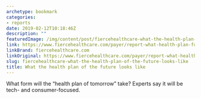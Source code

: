 ```yaml
---
archetype: bookmark
categories:
- reports
date: 2019-02-12T10:18:46Z
description: ""
featuredImage: /img/content/post/fiercehealthcare-what-the-health-plan-of-the-future-looks-like.jpg
link: https://www.fiercehealthcare.com/payer/report-what-health-plan-future-looks-like
linkBrand: fiercehealthcare.com
linkOriginal: https://www.fiercehealthcare.com/payer/report-what-health-plan-future-looks-like
slug: fiercehealthcare-what-the-health-plan-of-the-future-looks-like
title: What the health plan of the future looks like
---
```

What form will the “health plan of tomorrow” take? Experts say it will be tech- and consumer-focused.